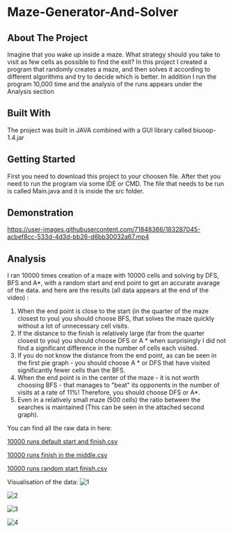 # Maze-Generator-And-Solver
## About The Project
Imagine that you wake up inside a maze. What strategy should you take to visit as few cells as possible to find the exit? 
In this project I created a program that randomly creates a maze, and then solves it according to different algorithms and try to decide which is better.
In addition I run the program 10,000 time and the analysis of the runs appears under the Analysis section

## Built With
The project was built in JAVA combined with a GUI library called biuoop-1.4.jar

## Getting Started
First you need to download this project to your choosen file. 
After thet you need to run the program via some IDE or CMD. The file that needs to be run is called Main.java and it is inside the src folder.

## Demonstration
https://user-images.githubusercontent.com/71848366/183287045-acbef8cc-533d-4d3d-bb26-d6bb30032a67.mp4

## Analysis
I ran 10000 times creation of a maze with 10000 cells and solving by DFS, BFS and A*, with a random start and end point to get an accurate avarage of the data. and here are the results (all data appears at the end of the video) :
1. When the end point is close to the start (in the quarter of the maze closest to you) you should choose BFS, that solves the maze quickly without a lot of unnecessary cell visits.
2. If the distance to the finish is relatively large (far from the quarter closest to you) you should choose DFS or A * when surprisingly I did not find a significant difference in the number of cells each visited.
3. If you do not know the distance from the end point, as can be seen in the first pie graph - you should choose A * or DFS that have visited significantly fewer cells than the BFS.
4. When the end point is in the center of the maze - it is not worth choosing BFS - that manages to "beat" its opponents in the number of visits at a rate of 11%! Therefore, you should choose DFS or A*. 
5. Even in a relatively small maze (500 cells) the ratio between the searches is maintained (This can be seen in the attached second graph).

You can find all the raw data in here:

[10000 runs default start and finish.csv](https://github.com/itayshwartz1/Maze-Generator-And-Solver/files/9276630/10000.runs.default.start.and.finish.csv)

[10000 runs finish in the middle.csv](https://github.com/itayshwartz1/Maze-Generator-And-Solver/files/9276631/10000.runs.finish.in.the.middle.csv)

[10000 runs random start finish.csv](https://github.com/itayshwartz1/Maze-Generator-And-Solver/files/9276632/10000.runs.random.start.finish.csv)

Visualisation of the data:
![1](https://user-images.githubusercontent.com/71848366/183287031-3d12b69a-e434-42fa-9fc0-3b542878b301.jpeg)

![2](https://user-images.githubusercontent.com/71848366/183287037-cd5a9663-5606-43b9-a525-9dee6bd21026.png)

![3](https://user-images.githubusercontent.com/71848366/183287041-88d7a8b5-bde4-4feb-8870-93736f94c871.jpeg)

![4](https://user-images.githubusercontent.com/71848366/183287042-d2a58859-c545-4e68-92f4-cdb12ab1c93a.png)

